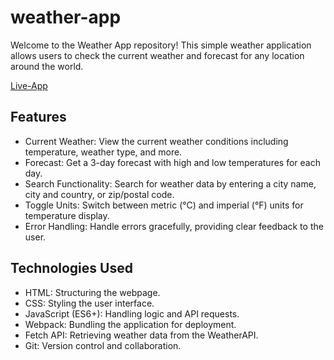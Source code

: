 # weather-app

Welcome to the Weather App repository! This simple weather application allows users to check the current weather and forecast for any location around the world.

[Live-App](https://nufc-hub.github.io/weather-app/)

## Features

- Current Weather: View the current weather conditions including temperature, weather type, and more.
- Forecast: Get a 3-day forecast with high and low temperatures for each day.
- Search Functionality: Search for weather data by entering a city name, city and country, or zip/postal code.
- Toggle Units: Switch between metric (°C) and imperial (°F) units for temperature display.
- Error Handling: Handle errors gracefully, providing clear feedback to the user.

## Technologies Used

- HTML: Structuring the webpage.
- CSS: Styling the user interface.
- JavaScript (ES6+): Handling logic and API requests.
- Webpack: Bundling the application for deployment.
- Fetch API: Retrieving weather data from the WeatherAPI.
- Git: Version control and collaboration.
